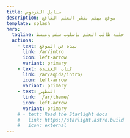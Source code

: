 ```yaml
---
title: سنابل الفردوس
description: موقع يهتم بنشر العلم النافع
template: splash
hero:
  tagline: حلية طالب العلم بإسلوب سلس ومبسط
  actions:
    - text: نبذة عن الموقع
      link: /ar/intro
      icon: left-arrow
      variant: primary
    - text: كتاب العقيدة
      link: /ar/aqida/intro/
      icon: left-arrow
      variant: primary
    - text: المظهر
      link:  /ar/theme/
      icon: left-arrow
	  variant: primary
    # - text: Read the Starlight docs
    #   link: https://starlight.astro.build
    #   icon: external
---
```


<!--stackedit_data:
eyJoaXN0b3J5IjpbLTYzMjM0ODk1OV19
-->